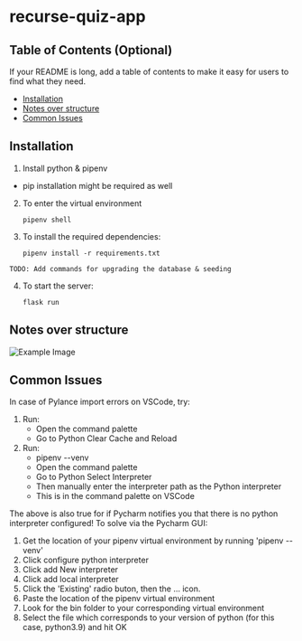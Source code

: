 # recurse-quiz-app

## Table of Contents (Optional)

If your README is long, add a table of contents to make it easy for users to find what they need.

- [Installation](#installation)
- [Notes over structure](#notes-over-structure)
- [Common Issues](#common-issues)



## Installation
1. Install python & pipenv
  - pip installation might be required as well

2. To enter the virtual environment
    ```shell
    pipenv shell
    ```

3. To install the required dependencies:
    ```shell
    pipenv install -r requirements.txt
    ```

```TODO: Add commands for upgrading the database & seeding```

4. To start the server:
    ```shell
    flask run
    ```


## Notes over structure

![Example Image](./web-quiz-plan.png)



## Common Issues

In case of Pylance import errors on VSCode, try:
1. Run:
    - Open the command palette
    - Go to Python Clear Cache and Reload
2. Run:
    - pipenv --venv
    - Open the command palette
    - Go to Python Select Interpreter
    - Then manually enter the interpreter path as the Python interpreter
    - This is in the command palette on VSCode

The above is also true for if Pycharm notifies you that there is no python interpreter configured! To solve via the Pycharm GUI:

1. Get the location of your pipenv virtual environment by running 'pipenv --venv'
2. Click configure python interpreter
3. Click add New interpreter
4. Click add local interpreter
5. Click the 'Existing' radio buton, then the ... icon.
6. Paste the location of the pipenv virtual environment
7. Look for the bin folder to your corresponding virtual environment
8. Select the file which corresponds to your version of python (for this case, python3.9) and hit OK
